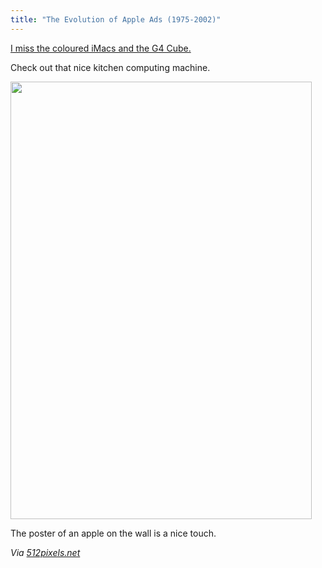 ```yaml
---
title: "The Evolution of Apple Ads (1975-2002)"
---
```

<p><a href="https://www.howtobearetronaut.com/2011/10/evolution-of-apple-ads-1975-2002/">I miss the coloured iMacs and the G4 Cube.</a></p>
<p>Check out that nice kitchen computing machine.</p>
<p><img src="https://chrisenns.com/wp-content/uploads/2011/10/appleadvert-482x700.jpg" alt="" title="appleadvert" width="482" height="700" class="aligncenter size-large wp-image-19729" /></p>
<p>The poster of an apple on the wall is a nice touch.</p>
<p><em>Via <a href="https://512pixels.net/evolution-of-apple-ads/">512pixels.net</a></em></p>
